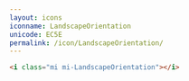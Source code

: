 ```yaml
---
layout: icons
iconname: LandscapeOrientation
unicode: EC5E
permalink: /icon/LandscapeOrientation/
---
```


``` html
<i class="mi mi-LandscapeOrientation"></i>
```
